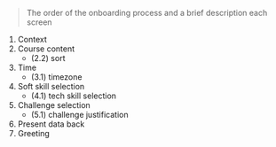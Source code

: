 > The order of the onboarding process and a brief description each screen

1) Context
2) Course content
    - (2.2) sort
3) Time
    - (3.1) timezone
4) Soft skill selection
    - (4.1) tech skill selection
5) Challenge selection
    - (5.1) challenge justification
6) Present data back
7) Greeting